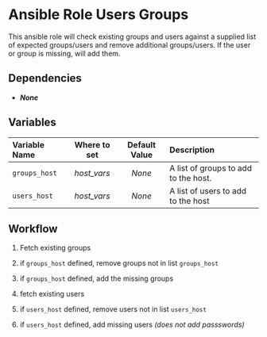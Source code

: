 # Ansible Role Users Groups
This ansible role will check existing groups and users against a supplied list of expected groups/users and remove additional groups/users. If the user or group is missing, will add them.


## Dependencies

- **_None_**


## Variables

| Variable Name | Where to set | Default Value | Description |
|:---|:---:|:---:|:---|
| `groups_host` | _host_vars_ | _None_ | A list of groups to add to the host. |
| `users_host` | _host_vars_ | _None_ | A list of users to add to the host |


## Workflow

1. Fetch existing groups

1. if `groups_host` defined, remove groups not in list `groups_host`

1. if `groups_host` defined, add the missing groups

1. fetch existing users

1. if `users_host` defined, remove users not in list `users_host`

1. if `users_host` defined, add missing users _(does not add passswords)_

